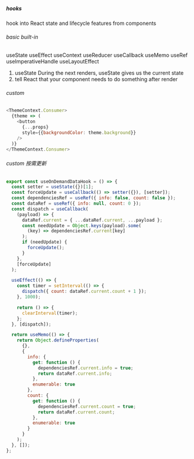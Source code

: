 ##### hooks
hook into React state and lifecycle features from components

###### basic built-in
useState useEffect useContext
useReducer useCallback useMemo useRef useImperativeHandle useLayoutEffect
1. useState During the next renders, useState gives us the current state
2. tell React that your component needs to do something after render

###### custom 
```javascript
<ThemeContext.Consumer>
  {theme => (
    <button
      {...props}
      style={{backgroundColor: theme.background}}
    />
  )}
</ThemeContext.Consumer>
```

###### custom 按需更新
```javascript
export const useOnDemandDataHook = () => {
  const setter = useState({})[1];
  const forceUpdate = useCallback(() => setter({}), [setter]);
  const dependenciesRef = useRef({ info: false, count: false });
  const dataRef = useRef({ info: null, count: 0 });
  const dispatch = useCallback(
    (payload) => {
      dataRef.current = { ...dataRef.current, ...payload };
      const needUpdate = Object.keys(payload).some(
        (key) => dependenciesRef.current[key]
      );
      if (needUpdate) {
        forceUpdate();
      }
    },
    [forceUpdate]
  );

  useEffect(() => {
    const timer = setInterval(() => {
      dispatch({ count: dataRef.current.count + 1 });
    }, 1000);

    return () => {
      clearInterval(timer);
    };
  }, [dispatch]);

  return useMemo(() => {
    return Object.defineProperties(
      {},
      {
        info: {
          get: function () {
            dependenciesRef.current.info = true;
            return dataRef.current.info;
          },
          enumerable: true
        },
        count: {
          get: function () {
            dependenciesRef.current.count = true;
            return dataRef.current.count;
          },
          enumerable: true
        }
      }
    );
  }, []);
};

```
 